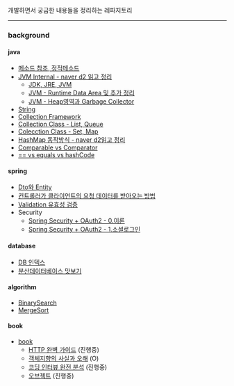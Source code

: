 개발하면서 궁금한 내용들을 정리하는 레파지토리

---

### background

#### java
- [메소드 참조, 정적메소드](./background/java/정적메소드.md)
- [JVM Internal - naver d2 읽고 정리](./background/java/JVM%20-%20%5Bnaver%20d2%5D%20Jvm%20Internal%20정리.md)
    - [JDK, JRE, JVM](./background/java/JDK,%20JRE,%20JVM.md)
    - [JVM - Runtime Data Area 및 추가 정리](./background/java/JVM%20-%20Runtime%20Data%20Area%20및%20추가%20정리.md) 
    - [JVM - Heap영역과 Garbage Collector](./background/java/JVM%20-%20Heap영역과%20Garbage%20Collector.md)
- [String](./background/java/String.md)
- [Collection Framework](./background/java/Collection%20Framework.md)
- [Collection Class - List, Queue](./background/java/Collection%20Class%20-%20List,%20Queue.md)
- [Colecction Class - Set, Map](./background/java/Collection%20Class%20-%20Set,%20Map.md)
- [HashMap 동작방식 - naver d2읽고 정리](./background/java/%5Bnaver%20d2%5D%20HashMap%20동작방식.md)
- [Comparable vs Comparator](./background/java/Comparable%20vs%20Comparator.md)
- [== vs equals vs hashCode](./background/java/==%20vs%20equals%20vs%20hashCode.md)

#### spring

- [Dto와 Entity](./background/spring/Dto와Entity.md)
- [컨트롤러가 클라이언트의 요청 데이터를 받아오는 방법](./background/spring/Controller가%20클라이언트의%20요청데이터를%20받아오는%20방법.md)
- [Validation 유효성 검증](./background/spring/Validation.md)
- Security
  - [Spring Security + OAuth2 - 0.이론](./background/spring/Spring%20Security%20+%20OAuth2%20-%200.%20이론.md)
  - [Spring Security + OAuth2 - 1.소셜로그인](./background/spring/Spring%20Security%20+%20OAuth2%20-%201.%20소셜로그인%20.md)

#### database
- [DB 인덱스](./background/database/인덱스.md)
- [분산데이터베이스 맛보기](./background/database/분산데이터베이스.md)

#### algorithm

- [BinarySearch](./background/algorithm/BinarySearch.md)
- [MergeSort](./background/algorithm/MergeSort.md)

#### book 
- [book](./background/book)
  - [HTTP 완벽 가이드](./background/book/HTTP완벽가이드) (진행중)
  - [객체지향의 사실과 오해](./background/book/객체지향의%20사실과%20오해) (O)
  - [코딩 인터뷰 완전 분석](./study-log/src/main/java/com/dev/studylog/codinginterview) (진행중)
  - [오브젝트](./study-log/src/main/java/com/dev/studylog/object) (진행중)
  